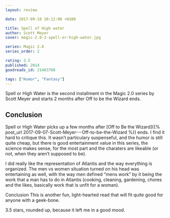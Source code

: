 ```yaml
---
layout: review

date: 2017-09-18 10:12:00 +0100

title: Spell of High water
author: Scott Meyer
cover: magic-2.0-2-spell-or-high-water.jpg

series: Magic 2.0
series_order: 2

rating: 3.5
published: 2014
goodreads_id: 21483760

tags: ["Humor", "Fantasy"]
---
```


Spell or High Water is the second installment in the Magic 2.0 series by Scott Meyer and starts 2 months after Off to be the Wizard ends.

<!--more-->

## Conclusion

Spell or High Water picks up a few months after [Off to Be the Wizard]({% post_url 2017-09-07-Scott-Meyer---Off-to-be-the-Wizard %}) ends. I find it hard to critique this. It wasn’t particulary suspenseful, and the humor is still quite cheap, but there is good entertainment value in this series, the science makes sense, for the most part and the charaters are likeable (or not, when they aren’t supposed to be).

I did really like the representation of Atlantis and the way everything is organized. The men vs women situation turned on his head was entertaining as well, with the way men defined “mens work” by it being the work that a man has to do in Atlantis (cooking, cleaning, gardening, chores and the likes, basically work that is unfit for a woman).

Conclusion
This is another fun, light-hearted read that will fit quite good for anyone with a geek-bone.

3.5 stars, rounded up, because it left me in a good mood.
